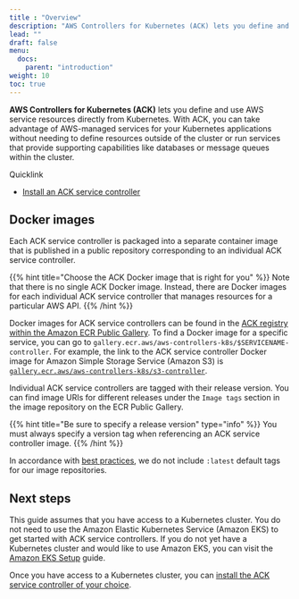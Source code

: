 ```yaml
---
title : "Overview"
description: "AWS Controllers for Kubernetes (ACK) lets you define and use AWS service resources directly from Kubernetes"
lead: ""
draft: false
menu:
  docs:
    parent: "introduction"
weight: 10
toc: true
---
```


**AWS Controllers for Kubernetes (ACK)** lets you define and use AWS service resources directly from Kubernetes. With ACK, you can take advantage of AWS-managed services for your Kubernetes applications without needing to define resources outside of the cluster or run services that provide supporting capabilities like databases or message queues within the cluster.

Quicklink
* [Install an ACK service controller][install]

## Docker images

Each ACK service controller is packaged into a separate container image that is published in a public repository corresponding to an individual ACK service controller.

{{% hint title="Choose the ACK Docker image that is right for you" %}}
Note that there is no single ACK Docker image. Instead, there are Docker
images for each individual ACK service controller that manages resources
for a particular AWS API.
{{% /hint %}}

Docker images for ACK service controllers can be found in the [ACK registry within the Amazon ECR Public Gallery][ack-ecr-gallery]. To find a Docker image for a specific service, you can go to `gallery.ecr.aws/aws-controllers-k8s/$SERVICENAME-controller`. For example, the link to the ACK service controller Docker image for Amazon Simple Storage Service (Amazon S3) is [`gallery.ecr.aws/aws-controllers-k8s/s3-controller`][s3-ecr-controller].

Individual ACK service controllers are tagged with their release version. You can find image URIs for different releases under the `Image tags` section in the image repository on the ECR Public Gallery.

{{% hint title="Be sure to specify a release version" type="info" %}}
You must always specify a version tag when referencing an ACK service controller image.
{{% /hint %}}

In accordance with [best practices][no-latest-tag], we do not include `:latest` default tags for our image repositories.

## Next steps

This guide assumes that you have access to a Kubernetes cluster. You do not need to use the Amazon Elastic Kubernetes Service (Amazon EKS) to get started with ACK service controllers. If you do not yet have a Kubernetes cluster and would like to use Amazon EKS, you can visit the [Amazon EKS Setup][eks-setup] guide.

Once you have access to a Kubernetes cluster, you can [install the ACK service controller of your choice][install].

[ack-ecr-gallery]: https://gallery.ecr.aws/aws-controllers-k8s
[s3-ecr-controller]: https://gallery.ecr.aws/aws-controllers-k8s/s3-controller
[no-latest-tag]: https://vsupalov.com/docker-latest-tag/
[install]: ../../user-docs/install/
[authorization]: ../../user-docs/authorization/
[irsa]: ../../user-docs/irsa/
[carm]: ../../user-docs/cross-account-resource-management/
[cleanup]: ../../user-docs/cleanup/
[eks-setup]: https://docs.aws.amazon.com/deep-learning-containers/latest/devguide/deep-learning-containers-eks-setup.html
